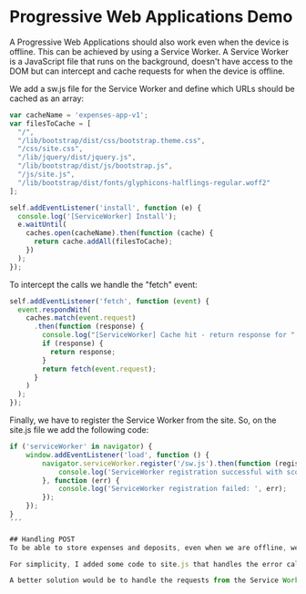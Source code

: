 # Progressive Web Applications Demo
A Progressive Web Applications should also work even when the device is offline. This can be achieved by using a Service Worker. A Service Worker is a JavaScript file that runs on the background, doesn't have access to the DOM but can intercept and cache requests for when the device is offline.

We add a sw.js file for the Service Worker and define which URLs should be cached as an array:
```javascript
var cacheName = 'expenses-app-v1';
var filesToCache = [
  "/",
  "/lib/bootstrap/dist/css/bootstrap.theme.css",
  "/css/site.css",
  "/lib/jquery/dist/jquery.js",
  "/lib/bootstrap/dist/js/bootstrap.js",
  "/js/site.js",
  "/lib/bootstrap/dist/fonts/glyphicons-halflings-regular.woff2"
];

self.addEventListener('install', function (e) {
  console.log('[ServiceWorker] Install');
  e.waitUntil(
    caches.open(cacheName).then(function (cache) {
      return cache.addAll(filesToCache);
    })
  );
});
```

To intercept the calls we handle the "fetch" event:
```javascript
self.addEventListener('fetch', function (event) {
  event.respondWith(
    caches.match(event.request)
      .then(function (response) {
        console.log("[ServiceWorker] Cache hit - return response for " + event.request.url);
        if (response) {
          return response;
        }
        return fetch(event.request);
      }
    )
  );
});
```

Finally, we have to register the Service Worker from the site. So, on the site.js file we add the following code:
```javascript
if ('serviceWorker' in navigator) {
    window.addEventListener('load', function () {
        navigator.serviceWorker.register('/sw.js').then(function (registration) {
            console.log('ServiceWorker registration successful with scope: ', registration.scope);
        }, function (err) {
            console.log('ServiceWorker registration failed: ', err);
        });
    });
}
´´´

## Handling POST
To be able to store expenses and deposits, even when we are offline, we have to store the requests and, when we are connected again, send them to the server.

For simplicity, I added some code to site.js that handles the error callback of the jQuery's ajax() method and stores the movements on an array. The next successful request will also trigger the processing of the stored requests.

A better solution would be to handle the requests from the Service Worker and store the requests on the Indexed DB, but for demo purposes this solution is much more complicated.
